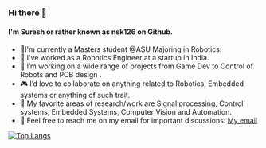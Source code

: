 ### Hi there 👋
#### I'm Suresh or rather known as nsk126 on Github.

- 📘I'm currently a Masters student @ASU Majoring in Robotics.
- :rocket: I've worked as a Robotics Engineer at a startup in India. 
- :game_die: I’m working on a wide range of projects from Game Dev to Control of Robots and PCB design .
- :video_game: I’d love to collaborate on anything related to Robotics, Embedded systems or anything of such trait.
- :thought_balloon: My favorite areas of research/work are Signal processing, Control systems, Embedded Systems, Computer Vision and Automation.
- :e-mail: Feel free to reach me on my email for important discussions: [My email](mailto:nsk126@gmail.com)



[![Top Langs](https://github-readme-stats.vercel.app/api/top-langs/?username=nsk126&layout=compact)](https://github.com/nsk126)

